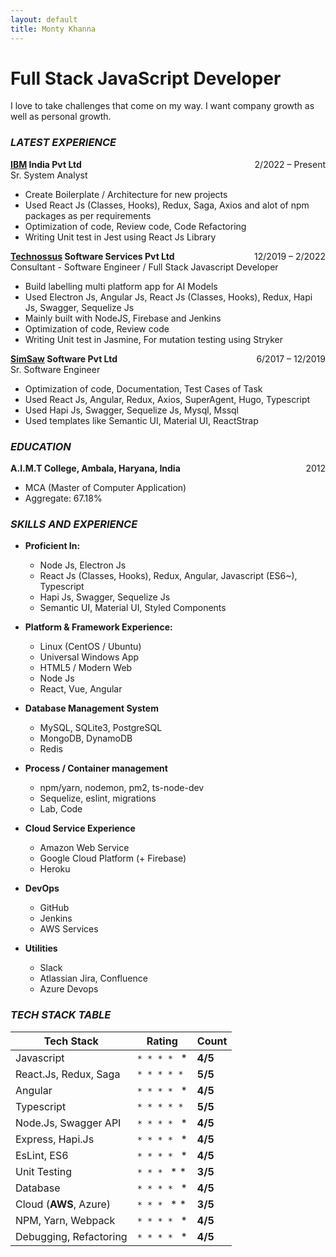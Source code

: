 ```yaml
---
layout: default
title: Monty Khanna
---
```


# Full Stack JavaScript Developer

I love to take challenges that come on my way. I want company growth as well as personal growth.

### _LATEST EXPERIENCE_

<span style="float: right">2/2022 – Present</span>
**[IBM](https://www.ibm.com/in-en) India Pvt Ltd**  
Sr. System Analyst

- Create Boilerplate / Architecture for new projects 
- Used React Js (Classes, Hooks), Redux, Saga, Axios
and alot of npm packages as per requirements 
- Optimization of code, Review code, Code Refactoring
- Writing Unit test in Jest using React Js Library

<span style="float: right">12/2019 – 2/2022</span>
**[Technossus](https://www.technossus.com/) Software Services Pvt Ltd**  
Consultant - Software Engineer / Full Stack Javascript Developer

- Build labelling multi platform app for AI Models
- Used Electron Js, Angular Js, React Js (Classes, Hooks), Redux, Hapi Js, Swagger, Sequelize Js
- Mainly built with NodeJS, Firebase and Jenkins
- Optimization of code, Review code
- Writing Unit test in Jasmine, For mutation testing using Stryker

<span style="float: right">6/2017 – 12/2019</span>
**[SimSaw](https://www.simsaw.com/) Software Pvt Ltd**  
Sr. Software Engineer

- Optimization of code, Documentation, Test Cases of Task
- Used React Js, Angular, Redux, Axios, SuperAgent, Hugo, Typescript
- Used Hapi Js, Swagger, Sequelize Js, Mysql, Mssql
- Used templates like Semantic UI, Material UI, ReactStrap

### _EDUCATION_

**A.I.M.T College, Ambala, Haryana, India** <span style="float: right">2012</span>

- MCA (Master of Computer Application)
- Aggregate: 67.18%

### _SKILLS AND EXPERIENCE_

- **Proficient In:**

  * Node Js, Electron Js 
  * React Js (Classes, Hooks), Redux, Angular, Javascript (ES6~), Typescript
  * Hapi Js, Swagger, Sequelize Js
  * Semantic UI, Material UI, Styled Components

- **Platform &amp; Framework Experience:**

  * Linux (CentOS / Ubuntu)
  * Universal Windows App
  * HTML5 / Modern Web 
  * Node Js
  * React, Vue, Angular
  
- **Database Management System**

  * MySQL, SQLite3, PostgreSQL
  * MongoDB, DynamoDB
  * Redis 

- **Process / Container management**

  * npm/yarn, nodemon, pm2, ts-node-dev
  * Sequelize, eslint, migrations
  * Lab, Code
  
- **Cloud Service Experience**

  * Amazon Web Service
  * Google Cloud Platform (+ Firebase)
  * Heroku

- **DevOps**

  * GitHub
  * Jenkins
  * AWS Services
  
- **Utilities**

  * Slack
  * Atlassian Jira, Confluence
  * Azure Devops

### _TECH STACK TABLE_

| Tech Stack | Rating | Count |
| ------ | ------ | ------ |
| Javascript | `* * * * ` * | **4/5** |
| React.Js, Redux, Saga | `* * * * *` | **5/5** |
| Angular | `* * * * ` * | **4/5** |
| Typescript | `* * * * *` | **5/5** |
| Node.Js, Swagger API | `* * * * ` * | **4/5** |
| Express, Hapi.Js | `* * * * ` * | **4/5** |
| EsLint, ES6 | `* * * * ` * | **4/5** |
| Unit Testing | `* * * ` * * | **3/5** |
| Database | `* * * * ` * | **4/5** |
| Cloud (**AWS**, Azure) | `* * * ` * * | **3/5** |
| NPM, Yarn, Webpack | `* * * * ` * | **4/5** |
| Debugging, Refactoring | `* * * * ` * | **4/5** |